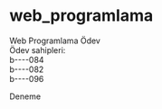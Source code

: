 # web_programlama<br /> 
Web Programlama Ödev<br /> 
Ödev sahipleri:<br />
b----084<br />
b----082<br />
b----096<br />

Deneme